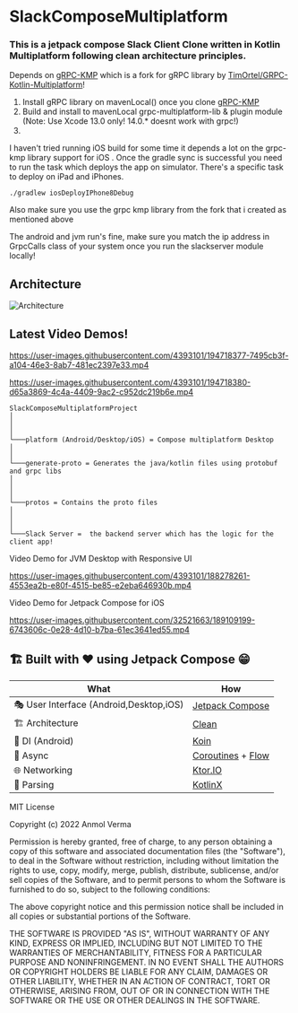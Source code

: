 # SlackComposeMultiplatform

### This is a jetpack compose Slack Client Clone written in Kotlin Multiplatform following clean architecture principles.

Depends on [gRPC-KMP](https://github.com/Anmol92verma/gRPC-KMP) which is a fork for gRPC library by [TimOrtel/GRPC-Kotlin-Multiplatform](https://github.com/TimOrtel/GRPC-Kotlin-Multiplatform)! 

1. Install gRPC library on mavenLocal() once you clone [gRPC-KMP](https://github.com/Anmol92verma/gRPC-KMP)
2. Build and install to mavenLocal grpc-multiplatform-lib & plugin module (Note: Use Xcode 13.0 only! 14.0.* doesnt work with grpc!)
3. 

I haven't tried running iOS build for some time it depends a lot on the grpc-kmp library support for iOS
.
Once the gradle sync is successful you need to run the task which deploys the app on simulator. 
There's a specific task to deploy on iPad and iPhones.

`./gradlew iosDeployIPhone8Debug`

Also make sure you use the grpc kmp library from the fork that i created as mentioned above

The android and jvm run's fine, make sure you match the ip address in GrpcCalls class of your system once you run the slackserver module locally!

## Architecture

![Architecture](https://user-images.githubusercontent.com/4393101/194482641-9a52c4c8-e609-4fde-9b15-5d44578269b3.png)


## Latest Video Demos!


https://user-images.githubusercontent.com/4393101/194718377-7495cb3f-a104-46e3-8ab7-481ec2397e33.mp4


https://user-images.githubusercontent.com/4393101/194718380-d65a3869-4c4a-4409-9ac2-c952dc219b6e.mp4






```
SlackComposeMultiplatformProject
│    
│      
│
└───platform (Android/Desktop/iOS) = Compose multiplatform Desktop
│      
│     
└───generate-proto = Generates the java/kotlin files using protobuf and grpc libs
│  
│     
│   
└───protos = Contains the proto files
│     
│       
│   
└───Slack Server =  the backend server which has the logic for the client app!
```

Video Demo for JVM Desktop with Responsive UI

https://user-images.githubusercontent.com/4393101/188278261-4553ea2b-e80f-4515-be85-e2eba646930b.mp4

Video Demo for Jetpack Compose for iOS

https://user-images.githubusercontent.com/32521663/189109199-6743606c-0e28-4d10-b7ba-61ec3641ed55.mp4


## 🏗️️ Built with ❤️ using Jetpack Compose 😁

| What            | How                        |
|----------------	|------------------------------	|
| 🎭 User Interface (Android,Desktop,iOS)   | [Jetpack Compose](https://developer.android.com/jetpack/compose)                |
| 🏗 Architecture    | [Clean](https://blog.cleancoder.com/uncle-bob/2012/08/13/the-clean-architecture.html)                            |
| 💉 DI (Android)                | [Koin](https://insert-koin.io/)                        |
| 🌊 Async            | [Coroutines](https://kotlinlang.org/docs/coroutines-overview.html) + [Flow](https://kotlin.github.io/kotlinx.coroutines/kotlinx-coroutines-core/kotlinx.coroutines.flow/-flow/)                |
| 🌐 Networking        | [Ktor.IO](https://ktor.io/)                        |
| 📄 Parsing            | [KotlinX](https://kotlinlang.org/docs/serialization.html)                            |


MIT License

Copyright (c) 2022 Anmol Verma

Permission is hereby granted, free of charge, to any person obtaining a copy
of this software and associated documentation files (the "Software"), to deal
in the Software without restriction, including without limitation the rights
to use, copy, modify, merge, publish, distribute, sublicense, and/or sell
copies of the Software, and to permit persons to whom the Software is
furnished to do so, subject to the following conditions:

The above copyright notice and this permission notice shall be included in all
copies or substantial portions of the Software.

THE SOFTWARE IS PROVIDED "AS IS", WITHOUT WARRANTY OF ANY KIND, EXPRESS OR
IMPLIED, INCLUDING BUT NOT LIMITED TO THE WARRANTIES OF MERCHANTABILITY,
FITNESS FOR A PARTICULAR PURPOSE AND NONINFRINGEMENT. IN NO EVENT SHALL THE
AUTHORS OR COPYRIGHT HOLDERS BE LIABLE FOR ANY CLAIM, DAMAGES OR OTHER
LIABILITY, WHETHER IN AN ACTION OF CONTRACT, TORT OR OTHERWISE, ARISING FROM,
OUT OF OR IN CONNECTION WITH THE SOFTWARE OR THE USE OR OTHER DEALINGS IN THE
SOFTWARE.
